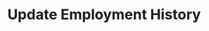 ---
title: Update Employment History
excerpt: >-
  Update the employment history for an officer. This includes all the agencies
  the officer has worked for.
api:
  file: officers.json
  operationId: updateEmploymentHistory
deprecated: false
hidden: false
metadata:
  title: ''
  description: ''
  robots: index
next:
  description: ''
---